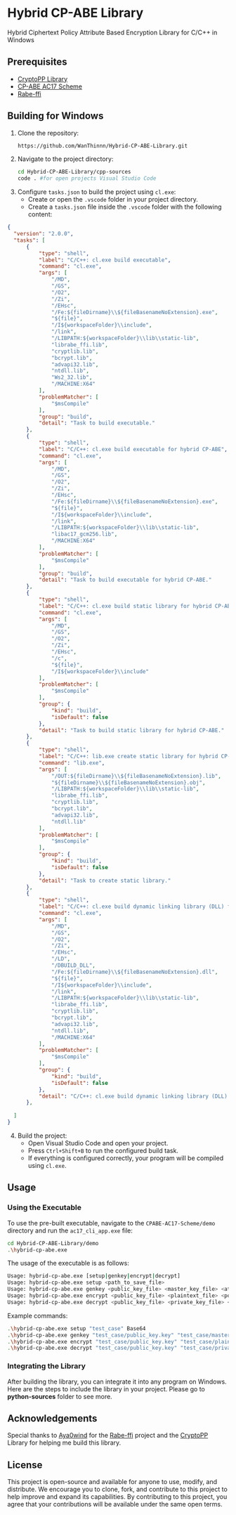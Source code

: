 # Hybrid CP-ABE Library
Hybrid Ciphertext Policy Attribute Based Encryption Library for C/C++ in Windows

## Prerequisites

- [CryptoPP Library](https://github.com/weidai11/cryptopp)
- [CP-ABE AC17 Scheme](https://eprint.iacr.org/2017/807)
- [Rabe-ffi](https://github.com/Aya0wind/Rabe-ffi)


## Building for Windows

1. Clone the repository:
    ```sh
    https://github.com/WanThinnn/Hybrid-CP-ABE-Library.git
    ```
2. Navigate to the project directory:
    ```sh
    cd Hybrid-CP-ABE-Library/cpp-sources
    code . #for open projects Visual Studio Code
    ```
3. Configure `tasks.json` to build the project using `cl.exe`:
    - Create or open the `.vscode` folder in your project directory.
    - Create a `tasks.json` file inside the `.vscode` folder with the following content:

  ```json
{
    "version": "2.0.0",
    "tasks": [
        {
            "type": "shell",
            "label": "C/C++: cl.exe build executable",
            "command": "cl.exe",
            "args": [
                "/MD",
                "/GS",
                "/O2",
                "/Zi",
                "/EHsc",
                "/Fe:${fileDirname}\\${fileBasenameNoExtension}.exe",
                "${file}",
                "/I${workspaceFolder}\\include",
                "/link",
                "/LIBPATH:${workspaceFolder}\\lib\\static-lib",
                "librabe_ffi.lib",
                "cryptlib.lib",
                "bcrypt.lib",
                "advapi32.lib",
                "ntdll.lib",
                "Ws2_32.lib",
                "/MACHINE:X64"
            ],
            "problemMatcher": [
                "$msCompile"
            ],
            "group": "build",
            "detail": "Task to build executable."
        },
        {
            "type": "shell",
            "label": "C/C++: cl.exe build executable for hybrid CP-ABE",
            "command": "cl.exe",
            "args": [
                "/MD",
                "/GS",
                "/O2",
                "/Zi",
                "/EHsc",
                "/Fe:${fileDirname}\\${fileBasenameNoExtension}.exe",
                "${file}",
                "/I${workspaceFolder}\\include",
                "/link",
                "/LIBPATH:${workspaceFolder}\\lib\\static-lib",
                "libac17_gcm256.lib",
                "/MACHINE:X64"
            ],
            "problemMatcher": [
                "$msCompile"
            ],
            "group": "build",
            "detail": "Task to build executable for hybrid CP-ABE."
        },
        {
            "type": "shell",
            "label": "C/C++: cl.exe build static library for hybrid CP-ABE",
            "command": "cl.exe",
            "args": [
                "/MD",
                "/GS",
                "/O2",
                "/Zi",
                "/EHsc",
                "/c",
                "${file}",
                "/I${workspaceFolder}\\include"
            ],
            "problemMatcher": [
                "$msCompile"
            ],
            "group": {
                "kind": "build",
                "isDefault": false
            },
            "detail": "Task to build static library for hybrid CP-ABE."
        },
        {
            "type": "shell",
            "label": "C/C++: lib.exe create static library for hybrid CP-ABE",
            "command": "lib.exe",
            "args": [
                "/OUT:${fileDirname}\\${fileBasenameNoExtension}.lib",
                "${fileDirname}\\${fileBasenameNoExtension}.obj",
                "/LIBPATH:${workspaceFolder}\\lib\\static-lib",
                "librabe_ffi.lib",
                "cryptlib.lib",
                "bcrypt.lib",
                "advapi32.lib",
                "ntdll.lib"
            ],
            "problemMatcher": [
                "$msCompile"
            ],
            "group": {
                "kind": "build",
                "isDefault": false
            },
            "detail": "Task to create static library."
        },
        {
            "type": "shell",
            "label": "C/C++: cl.exe build dynamic linking library (DLL) for hybrid CP-ABE",
            "command": "cl.exe",
            "args": [
                "/MD",
                "/GS",
                "/O2",
                "/Zi",
                "/EHsc",
                "/LD",
                "/DBUILD_DLL",
                "/Fe:${fileDirname}\\${fileBasenameNoExtension}.dll",
                "${file}",
                "/I${workspaceFolder}\\include",
                "/link",
                "/LIBPATH:${workspaceFolder}\\lib\\static-lib",
                "librabe_ffi.lib",
                "cryptlib.lib",
                "bcrypt.lib",
                "advapi32.lib",
                "ntdll.lib",
                "/MACHINE:X64"
            ],
            "problemMatcher": [
                "$msCompile"
            ],
            "group": {
                "kind": "build",
                "isDefault": false
            },
            "detail": "C/C++: cl.exe build dynamic linking library (DLL) for hybrid CP-ABE"
        },
       
    ]
}
```

4. Build the project:
    - Open Visual Studio Code and open your project.
    - Press `Ctrl+Shift+B` to run the configured build task.
    - If everything is configured correctly, your program will be compiled using `cl.exe`.

## Usage

### Using the Executable

To use the pre-built executable, navigate to the `CPABE-AC17-Scheme/demo` directory and run the `ac17_cli_app.exe` file:

```sh
cd Hybrid-CP-ABE-Library/demo
.\hybrid-cp-abe.exe
```


The usage of the executable is as follows:
```sh
Usage: hybrid-cp-abe.exe [setup|genkey|encrypt|decrypt]
Usage: hybrid-cp-abe.exe setup <path_to_save_file>
Usage: hybrid-cp-abe.exe genkey <public_key_file> <master_key_file> <attributes> <private_key_file>
Usage: hybrid-cp-abe.exe encrypt <public_key_file> <plaintext_file> <policy> <ciphertext_file>
Usage: hybrid-cp-abe.exe decrypt <public_key_file> <private_key_file> <ciphertext_file> <recovertext_file>
```

Example commands:
```sh
.\hybrid-cp-abe.exe setup "test_case" Base64
.\hybrid-cp-abe.exe genkey "test_case/public_key.key" "test_case/master_key.key" "A B C" "test_case/private_key.key"
.\hybrid-cp-abe.exe encrypt "test_case/public_key.key" "test_case/plaintext.txt" "((A and C) or E)" "test_case/ciphertext.txt"
.\hybrid-cp-abe.exe decrypt "test_case/public_key.key" "test_case/private_key.key" "test_case/ciphertext.txt" "test_case/recovertext.txt"
```
### Integrating the Library
After building the library, you can integrate it into any program on Windows. Here are the steps to include the library in your project.
Please go to <b>python-sources</b> folder to see more.

## Acknowledgements
Special thanks to [Aya0wind](https://github.com/Aya0wind) for the [Rabe-ffi](https://github.com/Aya0wind/Rabe-ffi) project and the [CryptoPP](https://github.com/weidai11/cryptopp) Library for helping me build this library.
## License

This project is open-source and available for anyone to use, modify, and distribute. We encourage you to clone, fork, and contribute to this project to help improve and expand its capabilities.
By contributing to this project, you agree that your contributions will be available under the same open terms.
